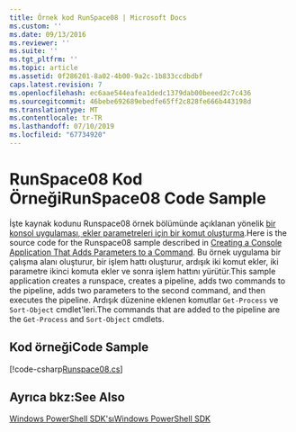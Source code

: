 ```yaml
---
title: Örnek kod RunSpace08 | Microsoft Docs
ms.custom: ''
ms.date: 09/13/2016
ms.reviewer: ''
ms.suite: ''
ms.tgt_pltfrm: ''
ms.topic: article
ms.assetid: 0f286201-8a02-4b00-9a2c-1b833ccdbdbf
caps.latest.revision: 7
ms.openlocfilehash: ec6aae544eafea1dedc1379dab00beeed2c7c436
ms.sourcegitcommit: 46bebe692689ebedfe65ff2c828fe666b443198d
ms.translationtype: MT
ms.contentlocale: tr-TR
ms.lasthandoff: 07/10/2019
ms.locfileid: "67734920"
---
```

# <a name="runspace08-code-sample"></a><span data-ttu-id="23d23-102">RunSpace08 Kod Örneği</span><span class="sxs-lookup"><span data-stu-id="23d23-102">RunSpace08 Code Sample</span></span>

<span data-ttu-id="23d23-103">İşte kaynak kodunu Runspace08 örnek bölümünde açıklanan yönelik [bir konsol uygulaması, ekler parametreleri için bir komut oluşturma](https://msdn.microsoft.com/en-us/848b2b46-60f1-4a86-b448-cfc7c0cccfba).</span><span class="sxs-lookup"><span data-stu-id="23d23-103">Here is the source code for the Runspace08 sample described in [Creating a Console Application That Adds Parameters to a Command](https://msdn.microsoft.com/en-us/848b2b46-60f1-4a86-b448-cfc7c0cccfba).</span></span> <span data-ttu-id="23d23-104">Bu örnek uygulama bir çalışma alanı oluşturur, bir işlem hattı oluşturur, ardışık iki komut ekler, iki parametre ikinci komuta ekler ve sonra işlem hattını yürütür.</span><span class="sxs-lookup"><span data-stu-id="23d23-104">This sample application creates a runspace, creates a pipeline, adds two commands to the pipeline, adds two parameters to the second command, and then executes the pipeline.</span></span> <span data-ttu-id="23d23-105">Ardışık düzenine eklenen komutlar `Get-Process` ve `Sort-Object` cmdlet'leri.</span><span class="sxs-lookup"><span data-stu-id="23d23-105">The commands that are added to the pipeline are the `Get-Process` and `Sort-Object` cmdlets.</span></span>

## <a name="code-sample"></a><span data-ttu-id="23d23-106">Kod örneği</span><span class="sxs-lookup"><span data-stu-id="23d23-106">Code Sample</span></span>

[!code-csharp[Runspace08.cs](../../powershell-sdk-samples/SDK-2.0/csharp/Runspace08/Runspace08.cs#L11-L86 "Runspace08.cs")]

## <a name="see-also"></a><span data-ttu-id="23d23-107">Ayrıca bkz:</span><span class="sxs-lookup"><span data-stu-id="23d23-107">See Also</span></span>

[<span data-ttu-id="23d23-108">Windows PowerShell SDK'sı</span><span class="sxs-lookup"><span data-stu-id="23d23-108">Windows PowerShell SDK</span></span>](../windows-powershell-reference.md)